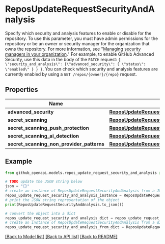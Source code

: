 # ReposUpdateRequestSecurityAndAnalysis

Specify which security and analysis features to enable or disable for the repository.  To use this parameter, you must have admin permissions for the repository or be an owner or security manager for the organization that owns the repository. For more information, see \"[Managing security managers in your organization](https://docs.github.com/organizations/managing-peoples-access-to-your-organization-with-roles/managing-security-managers-in-your-organization).\"  For example, to enable GitHub Advanced Security, use this data in the body of the `PATCH` request: `{ \"security_and_analysis\": {\"advanced_security\": { \"status\": \"enabled\" } } }`.  You can check which security and analysis features are currently enabled by using a `GET /repos/{owner}/{repo}` request.

## Properties

Name | Type | Description | Notes
------------ | ------------- | ------------- | -------------
**advanced_security** | [**ReposUpdateRequestSecurityAndAnalysisAdvancedSecurity**](ReposUpdateRequestSecurityAndAnalysisAdvancedSecurity.md) |  | [optional] 
**secret_scanning** | [**ReposUpdateRequestSecurityAndAnalysisSecretScanning**](ReposUpdateRequestSecurityAndAnalysisSecretScanning.md) |  | [optional] 
**secret_scanning_push_protection** | [**ReposUpdateRequestSecurityAndAnalysisSecretScanningPushProtection**](ReposUpdateRequestSecurityAndAnalysisSecretScanningPushProtection.md) |  | [optional] 
**secret_scanning_ai_detection** | [**ReposUpdateRequestSecurityAndAnalysisSecretScanningAiDetection**](ReposUpdateRequestSecurityAndAnalysisSecretScanningAiDetection.md) |  | [optional] 
**secret_scanning_non_provider_patterns** | [**ReposUpdateRequestSecurityAndAnalysisSecretScanningNonProviderPatterns**](ReposUpdateRequestSecurityAndAnalysisSecretScanningNonProviderPatterns.md) |  | [optional] 

## Example

```python
from github_openapi.models.repos_update_request_security_and_analysis import ReposUpdateRequestSecurityAndAnalysis

# TODO update the JSON string below
json = "{}"
# create an instance of ReposUpdateRequestSecurityAndAnalysis from a JSON string
repos_update_request_security_and_analysis_instance = ReposUpdateRequestSecurityAndAnalysis.from_json(json)
# print the JSON string representation of the object
print(ReposUpdateRequestSecurityAndAnalysis.to_json())

# convert the object into a dict
repos_update_request_security_and_analysis_dict = repos_update_request_security_and_analysis_instance.to_dict()
# create an instance of ReposUpdateRequestSecurityAndAnalysis from a dict
repos_update_request_security_and_analysis_from_dict = ReposUpdateRequestSecurityAndAnalysis.from_dict(repos_update_request_security_and_analysis_dict)
```
[[Back to Model list]](../README.md#documentation-for-models) [[Back to API list]](../README.md#documentation-for-api-endpoints) [[Back to README]](../README.md)


